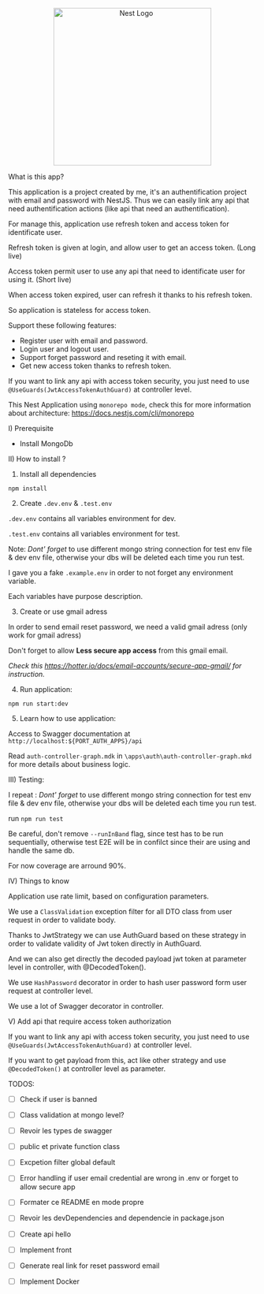 <p align="center">
  <a href="http://nestjs.com/" target="blank"><img src="https://nestjs.com/img/logo_text.svg" width="320" alt="Nest Logo" /></a>
</p>

What is this app?

This application is a project created by me, it's an authentification project with email and password with NestJS. Thus we can easily link any api that need authentification actions (like api that need an authentification).

For manage this, application use refresh token and access token for identificate user.

Refresh token is given at login, and allow user to get an access token. (Long live)

Access token permit user to use any api that need to identificate user for using it. (Short live)

When access token expired, user can refresh it thanks to his refresh token.

So application is stateless for access token.

Support these following features: 

- Register user with email and password.
- Login user and logout user.
- Support forget password and reseting it with email.
- Get new access token thanks to refresh token.

If you want to link any api with access token security, you just need to use `@UseGuards(JwtAccessTokenAuthGuard)` at controller level.

This Nest Application using `monorepo mode`, check this for more information about architecture: https://docs.nestjs.com/cli/monorepo

I) Prerequisite

- Install MongoDb

II) How to install ?

1) Install all dependencies

`npm install`

2) Create `.dev.env` & `.test.env`

`.dev.env` contains all variables environment for dev.

`.test.env` contains all variables environment for test.

Note: 
*Dont' forget* to use different mongo string connection for test env file & dev env file, otherwise your dbs will be deleted each time you run test.

I gave you a fake `.example.env` in order to not forget any environment variable.

Each variables have purpose description.

3) Create or use gmail adress

In order to send email reset password, we need a valid gmail adress (only work for gmail adress)

Don't forget to allow  **Less secure app access** from this gmail email.

_Check this https://hotter.io/docs/email-accounts/secure-app-gmail/ for instruction._


4) Run application:

`npm run start:dev`

5) Learn how to use application:

Access to Swagger documentation at `http://localhost:${PORT_AUTH_APPS}/api`

Read `auth-controller-graph.mdk` in `\apps\auth\auth-controller-graph.mkd` for more details about business logic.


III) Testing:

I repeat :
*Dont' forget* to use different mongo string connection for test env file & dev env file, otherwise your dbs will be deleted each time you run test.

run `npm run test`

Be careful, don't remove `--runInBand` flag, since test has to be run sequentially, otherwise test E2E will be in confilct since their are using and handle the same db.

For now coverage are arround 90%.

IV) Things to know

Application use rate limit, based on configuration parameters.

We use a `ClassValidation` exception filter for all DTO class from user request in order to validate body.

Thanks to JwtStrategy we can use AuthGuard based on these strategy in order to validate validity of Jwt token directly in AuthGuard.

And we can also get directly the decoded payload jwt token at parameter level in controller, with @DecodedToken().

We use `HashPassword` decorator in order to hash user password form user request at controller level.

We use a lot of Swagger decorator in controller.

V) Add api that require access token authorization

If you want to link any api with access token security, you just need to use `@UseGuards(JwtAccessTokenAuthGuard)` at controller level.

If you want to get payload from this, act like other strategy and use `@DecodedToken()` at controller level as parameter.

TODOS:

- [ ] Check if user is banned
- [ ] Class validation at mongo level?
- [ ] Revoir les types de swagger
- [ ] public et private function class
- [ ] Excpetion filter global default
- [ ] Error handling if user email credential are wrong in .env or forget to allow secure app 
- [ ] Formater ce README en mode propre
- [ ] Revoir les devDependencies and dependencie in package.json

- [ ] Create api hello
- [ ] Implement front
- [ ] Generate real link for reset password email
- [ ] Implement Docker
